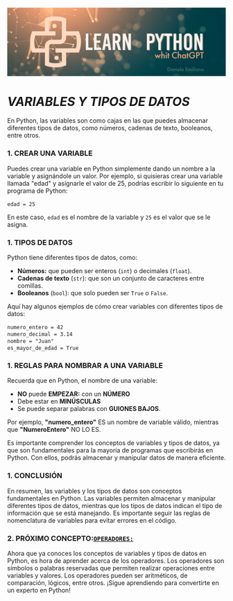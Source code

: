 <p align="center">
  <img src="../src/Learn-python.png">
</p>


# ***VARIABLES Y TIPOS DE DATOS***

En Python, las variables son como cajas en las que puedes almacenar diferentes tipos de datos, como números, cadenas de texto, booleanos, entre otros.

### 1. **CREAR UNA VARIABLE**

Puedes crear una variable en Python simplemente dando un nombre a la variable y asignándole un valor. Por ejemplo, si quisieras crear una variable llamada "edad" y asignarle el valor de 25, podrías escribir lo siguiente en tu programa de Python:

```
edad = 25
```

En este caso, `edad` es el nombre de la variable y `25` es el valor que se le asigna.

### 1. **TIPOS DE DATOS**

Python tiene diferentes tipos de datos, como:

- **Números:** que pueden ser enteros (`int`) o decimales (`float`).
- **Cadenas de texto** (`str`): que son un conjunto de caracteres entre comillas.
- **Booleanos** (`bool`): que solo pueden ser `True` o `False`.

Aquí hay algunos ejemplos de cómo crear variables con diferentes tipos de datos:

```
numero_entero = 42
numero_decimal = 3.14
nombre = "Juan"
es_mayor_de_edad = True
```

### 1. **REGLAS PARA NOMBRAR A UNA VARIABLE**

Recuerda que en Python, el nombre de una variable:

- **NO** puede **EMPEZAR:** con un **NÚMERO**
- Debe estar en **MINÚSCULAS**
- Se puede separar palabras con **GUIONES BAJOS**. 


Por ejemplo, **"numero_entero"** ES un nombre de variable válido, mientras que **"NumeroEntero"** NO LO ES.

Es importante comprender los conceptos de variables y tipos de datos, ya que son fundamentales para la mayoría de programas que escribirás en Python. Con ellos, podrás almacenar y manipular datos de manera eficiente.

### 1. **CONCLUSIÓN**

En resumen, las variables y los tipos de datos son conceptos fundamentales en Python. Las variables permiten almacenar y manipular diferentes tipos de datos, mientras que los tipos de datos indican el tipo de información que se está manejando. Es importante seguir las reglas de nomenclatura de variables para evitar errores en el código.

### 2. **PRÓXIMO CONCEPTO:[`OPERADORES:`](https://github.com/emilianod98/PythonChallenges-LowLevel/blob/main/conceptos_basicos/02-Operadores.md)** 

Ahora que ya conoces los conceptos de variables y tipos de datos en Python, es hora de aprender acerca de los operadores. Los operadores son símbolos o palabras reservadas que permiten realizar operaciones entre variables y valores. Los operadores pueden ser aritméticos, de comparación, lógicos, entre otros. ¡Sigue aprendiendo para convertirte en un experto en Python!